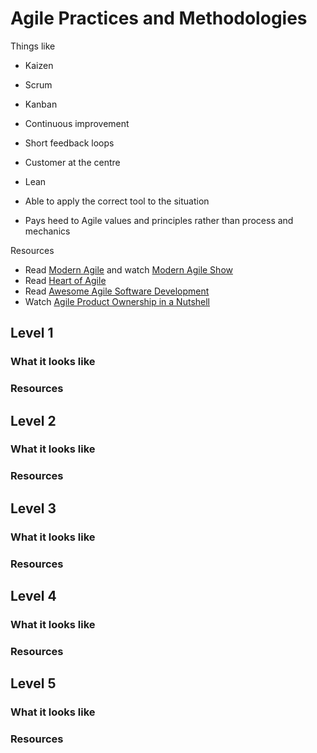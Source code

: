 # Agile Practices and Methodologies

Things like
- Kaizen
- Scrum
- Kanban
- Continuous improvement
- Short feedback loops
- Customer at the centre
- Lean
- Able to apply the correct tool to the situation

- Pays heed to Agile values and principles rather than process and mechanics

Resources
- Read [Modern Agile](http://modernagile.org/) and watch [Modern Agile Show](https://www.youtube.com/channel/UCMwCSEyUk59V8IQADpdn5PA/feed)
- Read [Heart of Agile](http://heartofagile.com/)
- Read [Awesome Agile Software Development](https://github.com/lorabv/awesome-agile-software-development)
- Watch [Agile Product Ownership in a Nutshell](https://youtu.be/502ILHjX9EE)


## Level 1

### What it looks like

### Resources

## Level 2

### What it looks like

### Resources

## Level 3

### What it looks like

### Resources

## Level 4

### What it looks like

### Resources

## Level 5

### What it looks like

### Resources
